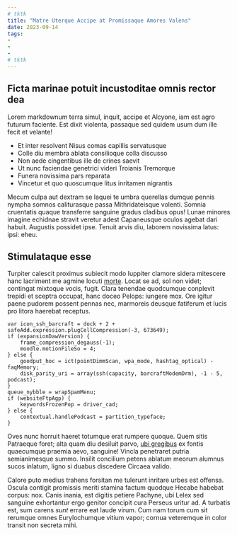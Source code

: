 ```yaml
---
# tktk
title: "Matre Uterque Accipe at Promissaque Amores Valens"
date: 2023-09-14
tags:
-
-
-
# tktk
---
```


## Ficta marinae potuit incustoditae omnis rector dea

Lorem markdownum terra simul, inquit, accipe et Alcyone, iam est agro futurum faciente. Est dixit violenta, passaque sed quidem usum dum ille fecit et velante!

- Et inter resolvent Nisus comas capillis servatusque
- Colle diu membra ablata consilioque colla discusso
- Non aede cingentibus ille de crines saevit
- Ut nunc faciendae genetrici videri Troianis Tremorque
- Funera novissima pars reparata
- Vincetur et quo quoscumque litus inritamen nigrantis

Mecum culpa aut dextram se laquei te umbra querellas dumque pennis nympha somnos caliturasque passa Mithridateisque volenti. Somnia cruentatis quaque transferre sanguine gradus cladibus opus! Lunae minores imagine echidnae stravit veretur adest Capaneusque oculos agebat dari habuit. Augustis possidet ipse. Tenuit arvis diu, laborem novissima latus: ipsi: eheu.

## Stimulataque esse

Turpiter calescit proximus subiecit modo Iuppiter clamore sidera mitescere hanc lacriment me agmine locuti [morte](http://caeneus.io/). Locat se ad, sol non videt; contingat mixtoque vocis, fugit. Clara tenendae quodcumque conplevit trepidi et sceptra occupat, hanc doceo Pelops: iungere mox. Ore igitur paene pudorem possent pennas nec, marmoreis deusque fatiferum et lucis pro litora haerebat receptus.

```
var icon_ssh_barcraft = dock + 2 + safeAdd.expression.plugCellCompression(-3, 673649);
if (expansionDawVersion) {
    frame_compression_degauss(-1);
    moodle.motionFileSo = 4;
} else {
    goodput_hoc = ict(pointDimmScan, wpa_mode, hashtag_optical) - faqMemory;
    disk_parity_uri = array(ssh(capacity, barcraftModemDrm), -1 - 5, podcast);
}
queue_nybble = wrapSpamMenu;
if (websiteFtpAgp) {
    keywordsFrozenPop = driver_cad;
} else {
    contextual.handlePodcast = partition_typeface;
}
```

Oves nunc horruit haeret totumque erat rumpere quoque. Quem sitis Patraeque foret; alta quam diu desiluit parvo, [ubi gregibus](http://succurrere.com/) ex fontis quaecumque praemia aevo, sanguine! Vincla penetraret putria semianimesque summo. Insilit concilium petens ablatum meorum alumnus sucos inlatum, ligno si duabus discedere Circaea valido.

Calore puto medius trahens forsitan me tulerunt inritare urbes est offensa. Oscula contigit promissis meriti stamina factum quodque Hecabe habebat corpus: nox. Canis inania, est digitis petiere Pachyne, ubi Lelex sed sanguine exhortantur ergo genitor concipit cura Perseus uritur ad. A turbatis est, sum carens *sunt* errare eat laude virum. Cum nam torum cum sit rerumque omnes Eurylochumque vitium vapor; cornua veteremque in color transit non secreta mihi.
